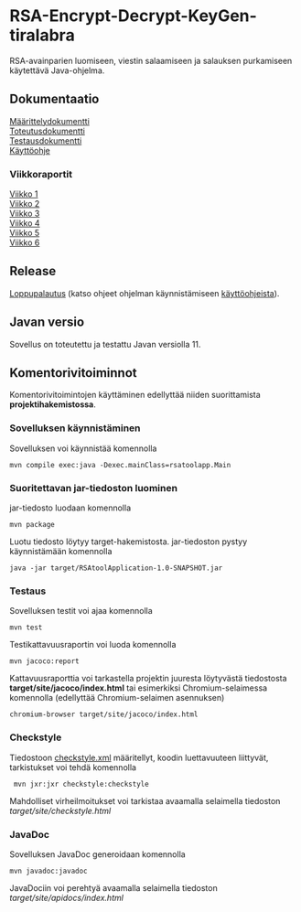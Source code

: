 # RSA-Encrypt-Decrypt-KeyGen-tiralabra

RSA-avainparien luomiseen, viestin salaamiseen ja salauksen purkamiseen käytettävä Java-ohjelma.

## Dokumentaatio
[Määrittelydokumentti](https://github.com/asianomainen/RSA-Encrypt-Decrypt-KeyGen-tiralabra/blob/main/dokumentaatio/maarittelydokumentti.md)  
[Toteutusdokumentti](https://github.com/asianomainen/RSA-Encrypt-Decrypt-KeyGen-tiralabra/blob/main/dokumentaatio/toteutusdokumentti.md)  
[Testausdokumentti](https://github.com/asianomainen/RSA-Encrypt-Decrypt-KeyGen-tiralabra/blob/main/dokumentaatio/testausdokumentti.md)  
[Käyttöohje](https://github.com/asianomainen/RSA-Encrypt-Decrypt-KeyGen-tiralabra/blob/main/dokumentaatio/kayttohje.md)

### Viikkoraportit
[Viikko 1](https://github.com/asianomainen/RSA-Encrypt-Decrypt-KeyGen-tiralabra/blob/main/dokumentaatio/viikkoraportti_vk1.md)  
[Viikko 2](https://github.com/asianomainen/RSA-Encrypt-Decrypt-KeyGen-tiralabra/blob/main/dokumentaatio/viikkoraportti_vk2.md)  
[Viikko 3](https://github.com/asianomainen/RSA-Encrypt-Decrypt-KeyGen-tiralabra/blob/main/dokumentaatio/viikkoraportti_vk3.md)  
[Viikko 4](https://github.com/asianomainen/RSA-Encrypt-Decrypt-KeyGen-tiralabra/blob/main/dokumentaatio/viikkoraportti_vk4.md)  
[Viikko 5](https://github.com/asianomainen/RSA-Encrypt-Decrypt-KeyGen-tiralabra/blob/main/dokumentaatio/viikkoraportti_vk5.md)  
[Viikko 6](https://github.com/asianomainen/RSA-Encrypt-Decrypt-KeyGen-tiralabra/blob/main/dokumentaatio/viikkoraportti_vk6.md)  

## Release

[Loppupalautus](https://github.com/asianomainen/RSA-Encrypt-Decrypt-KeyGen-tiralabra/releases/tag/v1.1) (katso ohjeet ohjelman käynnistämiseen [käyttöohjeista](https://github.com/asianomainen/RSA-Encrypt-Decrypt-KeyGen-tiralabra/blob/main/dokumentaatio/kayttohje.md)).

## Javan versio

Sovellus on toteutettu ja testattu Javan versiolla 11.

## Komentorivitoiminnot

Komentorivitoimintojen käyttäminen edellyttää niiden suorittamista **projektihakemistossa**.

### Sovelluksen käynnistäminen

Sovelluksen voi käynnistää komennolla

```
mvn compile exec:java -Dexec.mainClass=rsatoolapp.Main
```

### Suoritettavan jar-tiedoston luominen

jar-tiedosto luodaan komennolla

```
mvn package
```

Luotu tiedosto löytyy target-hakemistosta. jar-tiedoston pystyy käynnistämään komennolla

```
java -jar target/RSAtoolApplication-1.0-SNAPSHOT.jar
```

### Testaus

Sovelluksen testit voi ajaa komennolla

```
mvn test
```

Testikattavuusraportin voi luoda komennolla

```
mvn jacoco:report
```

Kattavuusraporttia voi tarkastella projektin juuresta löytyvästä tiedostosta **target/site/jacoco/index.html** tai esimerkiksi Chromium-selaimessa komennolla (edellyttää Chromium-selaimen asennuksen)

```
chromium-browser target/site/jacoco/index.html
```

### Checkstyle

Tiedostoon [checkstyle.xml](https://github.com/asianomainen/RSA-Encrypt-Decrypt-KeyGen-tiralabra/blob/main/RSAtool/checkstyle.xml) määritellyt, koodin luettavuuteen liittyvät, tarkistukset voi tehdä komennolla

```
 mvn jxr:jxr checkstyle:checkstyle
```

Mahdolliset virheilmoitukset voi tarkistaa avaamalla selaimella tiedoston _target/site/checkstyle.html_


### JavaDoc

Sovelluksen JavaDoc generoidaan komennolla

```
mvn javadoc:javadoc
```

JavaDociin voi perehtyä avaamalla selaimella tiedoston _target/site/apidocs/index.html_
